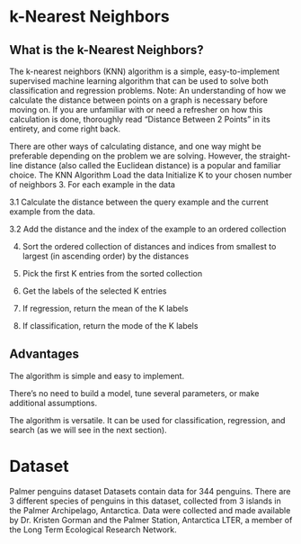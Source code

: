 # k-Nearest Neighbors

## What is the k-Nearest Neighbors?

The k-nearest neighbors (KNN) algorithm is a simple, easy-to-implement supervised machine learning algorithm that can be used to solve both classification and regression problems.
Note: An understanding of how we calculate the distance between points on a graph is necessary before moving on. If you are unfamiliar with or need a refresher on how this calculation is done, thoroughly read “Distance Between 2 Points” in its entirety, and come right back.

There are other ways of calculating distance, and one way might be preferable depending on the problem we are solving. However, the straight-line distance (also called the Euclidean distance) is a popular and familiar choice.
The KNN Algorithm
Load the data
Initialize K to your chosen number of neighbors
3. For each example in the data

3.1 Calculate the distance between the query example and the current example from the data.

3.2 Add the distance and the index of the example to an ordered collection

4. Sort the ordered collection of distances and indices from smallest to largest (in ascending order) by the distances

5. Pick the first K entries from the sorted collection

6. Get the labels of the selected K entries

7. If regression, return the mean of the K labels

8. If classification, return the mode of the K labels

## Advantages

The algorithm is simple and easy to implement.

There’s no need to build a model, tune several parameters, or make additional assumptions.

The algorithm is versatile. It can be used for classification, regression, and search (as we will see in the next section).

# Dataset

Palmer penguins dataset
Datasets contain data for 344 penguins. There are 3 different species of penguins in this dataset, collected from 3 islands in the Palmer Archipelago, Antarctica. Data were collected and made available by Dr. Kristen Gorman and the Palmer Station, Antarctica LTER, a member of the Long Term Ecological Research Network.
